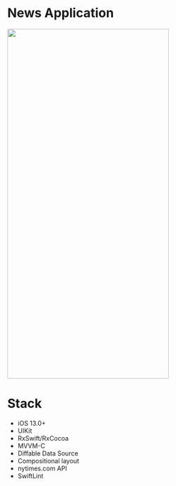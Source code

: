 # News Application
<img src="demo.gif" width="365" height="790">

Stack
========

+ iOS 13.0+
+ UIKit
+ RxSwift/RxCocoa
+ MVVM-C
+ Diffable Data Source
+ Compositional layout
+ nytimes.com API
+ SwiftLint
